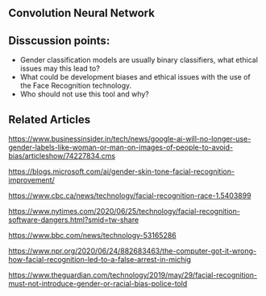 ## Convolution Neural Network


## Disscussion points:

- Gender classification models are usually binary classifiers, what ethical issues may this lead to?
- What could be development biases and ethical issues with the use of the Face Recognition technology.
- Who should not use this tool and why?

## Related Articles

https://www.businessinsider.in/tech/news/google-ai-will-no-longer-use-gender-labels-like-woman-or-man-on-images-of-people-to-avoid-bias/articleshow/74227834.cms

https://blogs.microsoft.com/ai/gender-skin-tone-facial-recognition-improvement/

https://www.cbc.ca/news/technology/facial-recognition-race-1.5403899

https://www.nytimes.com/2020/06/25/technology/facial-recognition-software-dangers.html?smid=tw-share


https://www.bbc.com/news/technology-53165286


https://www.npr.org/2020/06/24/882683463/the-computer-got-it-wrong-how-facial-recognition-led-to-a-false-arrest-in-michig


https://www.theguardian.com/technology/2019/may/29/facial-recognition-must-not-introduce-gender-or-racial-bias-police-told
